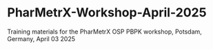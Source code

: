 # PharMetrX-Workshop-April-2025
Training materials for the PharMetrX OSP PBPK workshop, Potsdam, Germany, April 03 2025
